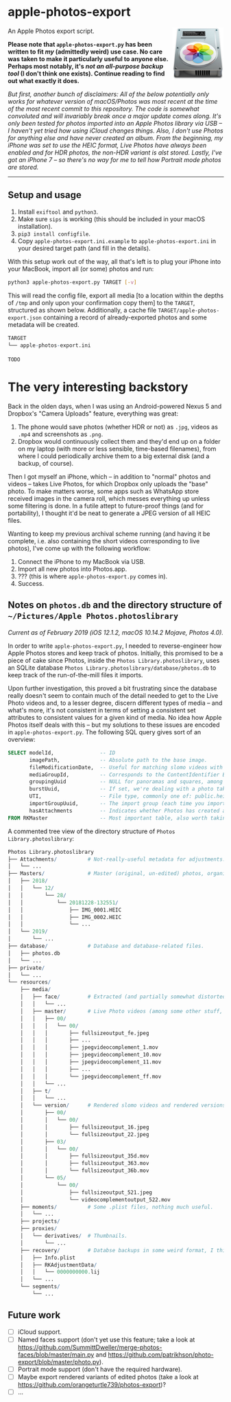 # apple-photos-export

<img align="right" width="120" src="apple-photos-export.jpg">

An Apple Photos export script.

**Please note that `apple-photos-export.py` has been written to fit _my_ (admittedly weird) use case. No care was taken to make it particularly useful to anyone else. Perhaps most notably, it's *not an all-purpose backup tool* (I don't think one exists). Continue reading to find out what exactly it does.**

*But first, another bunch of disclaimers: All of the below potentially only works for whatever version of macOS/Photos was most recent at the time of the most recent commit to this repository. The code is somewhat convoluted and will invariably break once a major update comes along. It's only been tested for photos imported into an Apple Photos library via USB – I haven't yet tried how using iCloud changes things. Also, I don't use Photos for anything else and have never created an album. From the beginning, my iPhone was set to use the HEIC format, Live Photos have always been enabled and for HDR photos, the non-HDR variant is alst stored. Lastly, I've got an iPhone 7 – so there's no way for me to tell how Portrait mode photos are stored.*

---


## Setup and usage

1. Install `exiftool` and `python3`.
2. Make sure `sips` is working (this should be included in your macOS installation).
3. `pip3 install configfile`.
4. Copy `apple-photos-export.ini.example` to `apple-photos-export.ini` in your desired target path (and fill in the details).

With this setup work out of the way, all that's left is to plug your iPhone into your MacBook, import all (or some) photos and run:

```sh
python3 apple-photos-export.py TARGET [-v]
```

This will read the config file, export all media [to a location within the depths of `/tmp` and only upon your confirmation copy them] to the `TARGET`, structured as shown below. Additionally, a cache file `TARGET/apple-photos-export.json` containing a record of already-exported photos and some metadata will be created.

```r
TARGET
└── apple-photos-export.ini

TODO
```


# The very interesting backstory

Back in the olden days, when I was using an Android-powered Nexus 5 and Dropbox's "Camera Uploads" feature, everything was great:

1. The phone would save photos (whether HDR or not) as `.jpg`, videos as `.mp4` and screenshots as `.png`.
2. Dropbox would continuously collect them and they'd end up on a folder on my laptop (with more or less sensible, time-based filenames), from where I could periodically archive them to a big external disk (and a backup, of course).

Then I got myself an iPhone, which – in addition to "normal" photos and videos – takes Live Photos, for which Dropbox only uploads the "base" photo. To make matters worse, some apps such as WhatsApp store received images in the camera roll, which messes everything up unless some filtering is done. In a futile attept to future-proof things (and for portability), I thought it'd be neat to generate a JPEG version of all HEIC files.

Wanting to keep my previous archival scheme running (and having it be complete, i.e. also containing the short videos corresponding to live photos), I've come up with the following workflow:

1. Connect the iPhone to my MacBook via USB.
2. Import all new photos into Photos.app.
3. ??? (this is where `apple-photos-export.py` comes in).
4. Success.


## Notes on `photos.db` and the directory structure of `~/Pictures/Apple Photos.photoslibrary`

*Current as of February 2019 (iOS 12.1.2, macOS 10.14.2 Mojave, Photos 4.0).*

In order to write `apple-photos-export.py`, I needed to reverse-engineer how Apple Photos stores and keep track of photos. Initially, this promised to be a piece of cake since Photos, inside the `Photos Library.photoslibrary`, uses an SQLite database `Photos Library.photoslibrary/database/photos.db` to keep track of the run-of-the-mill files it imports.

Upon further investigation, this proved a bit frustrating since the database really doesn't seem to contain much of the detail needed to get to the Live Photo videos and, to a lesser degree, discern different types of media – and what's more, it's not consistent in terms of setting a consistent set attributes to consistent values for a given kind of media. No idea how Apple Photos itself deals with this – but my solutions to these issues are encoded in `apple-photos-export.py`. The following SQL query gives sort of an overview:

```sql
SELECT modelId,               -- ID
       imagePath,             -- Absolute path to the base image.
       fileModificationDate,  -- Useful for matching slomo videos with rendered variants auto-generated by Photos.
       mediaGroupId,          -- Corresponds to the ContentIdentifier EXIF key in Live Photo videos, required for matching.
       groupingUuid           -- NULL for panoramas and squares, among others.
       burstUuid,             -- If set, we're dealing with a photo taken in burst mode (this allows grouping of bursts; also RKVersion contains a column burstPickType which I think indicates the best picture of a given burst).
       UTI,                   -- File type, commonly one of: public.heic, public.jpeg (WhatsApp/burst/panorama), com.apple.quicktime-movie, public.png, public.mpeg-4 (WhatsApp videos).
       importGroupUuid,       -- The import group (each time you import some pictures into Photos, an import group is created) the picture is part of. Allows trivially ignoring previously-exported imports for a significant speedup.
       hasAttachments         -- Indicates whether Photos has created a rendered slomo video or if you've performed any edits to the photo.
FROM RKMaster                 -- Most important table, also worth taking a look at: RKVersion, RKAttachment.
```

A commented tree view of the directory structure of `Photos Library.photoslibrary`:

```r
Photos Library.photoslibrary
├── Attachments/          # Not-really-useful metadata for adjustments.
│   └── ...
├── Masters/              # Master (original, un-edited) photos, organized in subdirectories according to import group dates.
│   ├── 2018/
│   │   └── 12/
│   │       └── 28/
│   │           └── 20181228-132551/
│   │               ├── IMG_0001.HEIC
│   │               ├── IMG_0002.HEIC
│   │               └── ...
│   └── 2019/
│       └── ...
├── database/             # Database and database-related files.
│   ├── photos.db
│   └── ...
├── private/
│   └── ...
└── resources/
    ├── media/
    │   ├── face/         # Extracted (and partially somewhat distorted) faces in image form (Photos might take a few days of background processing to populate this directory).
    │   │   └── ...
    │   ├── master/       # Live Photo videos (among some other stuff, like JPEG versions of screenshots).
    │   │   ├── 00/
    │   │   │   └── 00/
    │   │   │       ├── fullsizeoutput_fe.jpeg
    │   │   │       ├── ...
    │   │   │       ├── jpegvideocomplement_1.mov
    │   │   │       ├── jpegvideocomplement_10.mov
    │   │   │       ├── jpegvideocomplement_11.mov
    │   │   │       ├── ...
    │   │   │       └── jpegvideocomplement_ff.mov
    │   │   └── ...
    │   ├── t/
    │   │   └── ...
    │   └── version/      # Rendered slomo videos and rendered versions of edited photos.
    │       ├── 00/
    │       │   └── 00/
    │       │       ├── fullsizeoutput_16.jpeg
    │       │       └── fullsizeoutput_22.jpeg
    │       ├── 03/
    │       │   └── 00/
    │       │       ├── fullsizeoutput_35d.mov
    │       │       ├── fullsizeoutput_363.mov
    │       │       └── fullsizeoutput_36b.mov
    │       └── 05/
    │           └── 00/
    │               ├── fullsizeoutput_521.jpeg
    │               └── videocomplementoutput_522.mov
    ├── moments/          # Some .plist files, nothing much useful.
    │   └── ...
    ├── projects/
    ├── proxies/
    │   └── derivatives/  # Thumbnails.
    │       └── ...
    ├── recovery/         # Databse backups in some weird format, I think.
    │   ├── Info.plist
    │   ├── RKAdjustmentData/
    │   │   └── 0000000000.lij
    │   └── ...
    └── segments/
        └── ...
```


## Future work

* [ ] iCloud support.
* [ ] Named faces support (don't yet use this feature; take a look at https://github.com/SummittDweller/merge-photos-faces/blob/master/main.py and https://github.com/patrikhson/photo-export/blob/master/photo.py).
* [ ] Portrait mode support (don't have the required hardware).
* [ ] Maybe export rendered variants of edited photos (take a look at https://github.com/orangeturtle739/photos-export)?
* [ ] ...
